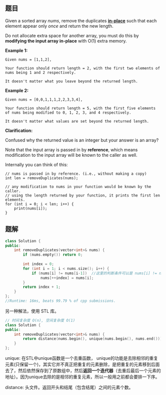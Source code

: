 ## 题目

Given a sorted array *nums*, remove the duplicates [**in-place**](https://en.wikipedia.org/wiki/In-place_algorithm) such that each element appear only *once* and return the new length.

Do not allocate extra space for another array, you must do this by **modifying the input array in-place** with O(1) extra memory.

**Example 1:**

```
Given nums = [1,1,2],

Your function should return length = 2, with the first two elements of nums being 1 and 2 respectively.

It doesn't matter what you leave beyond the returned length.
```

**Example 2:**

```
Given nums = [0,0,1,1,1,2,2,3,3,4],

Your function should return length = 5, with the first five elements of nums being modified to 0, 1, 2, 3, and 4 respectively.

It doesn't matter what values are set beyond the returned length.
```

**Clarification:**

Confused why the returned value is an integer but your answer is an array?

Note that the input array is passed in by **reference**, which means modification to the input array will be known to the caller as well.

Internally you can think of this:

```
// nums is passed in by reference. (i.e., without making a copy)
int len = removeDuplicates(nums);

// any modification to nums in your function would be known by the caller.
// using the length returned by your function, it prints the first len elements.
for (int i = 0; i < len; i++) {
    print(nums[i]);
}
```



## 题解

```cpp
class Solution {
public:
    int removeDuplicates(vector<int>& nums) {
        if (nums.empty()) return 0;
        
        int index = 0;
        for (int i = 1; i < nums.size(); i++) {
            if (nums[i] != nums[i-1])  //这里的判断条件可以是 nums[i] != nums[index]
                nums[++index] = nums[i];
        }
        return index + 1;
    }
};
//Runtime: 16ms, beats 99.79 % of cpp submissions.
```

另一种解法，使用 STL 库。

```cpp
// 时间复杂度 O(n), 空间复杂度 O(1)
class Solution {
public:
    int removeDuplicates(vector<int>& nums) {
        return distance(nums.begin(), unique(nums.begin(), nums.end()));
    }
};
```

unique: 在STL中unique函数是一个去重函数， unique的功能是去除相邻的重复元素(只保留一个)，其实它并不真正把重复的元素删除，是把重复的元素移到后面去了，然后依然保存到了原数组中，然后**返回一个迭代器**（去重后最后一个元素的地址）。因为unique去除的是相邻的重复元素，所以一般用之前都会要排一下序。

distance: 头文件<iterator>。返回开头和结尾（包含结尾）之间的元素个数。
